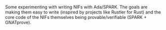 
Some experimenting with writing NIFs with Ada/SPARK. The goals are making them easy to write (inspired by projects like Rustler for Rust) and the core code of the NIFs themselves being provable/verifiable (SPARK + GNATprove).

